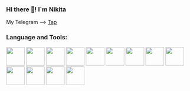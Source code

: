 ### Hi there 👋! I`m Nikita

My Telegram --> <a href="https://t.me/m3rIant">Tap</a>

<h3>Language and Tools:</h3>
<div class="block">
	<img width="50px" src="https://cdn.jsdelivr.net/gh/devicons/devicon@latest/icons/vuejs/vuejs-original.svg" />
	<img width="50px" src="https://cdn.jsdelivr.net/gh/devicons/devicon@latest/icons/nuxtjs/nuxtjs-original.svg" />
	<img width="50px" src="https://cdn.jsdelivr.net/gh/devicons/devicon/icons/react/react-original.svg" />
    <img width="50px" src="https://cdn.jsdelivr.net/gh/devicons/devicon@latest/icons/nextjs/nextjs-original.svg" />
    <img width="50px" src="https://cdn.jsdelivr.net/gh/devicons/devicon@latest/icons/nestjs/nestjs-original.svg" />
    <img width="50px" src="https://cdn.jsdelivr.net/gh/devicons/devicon@latest/icons/docker/docker-original.svg" />      
	<img width="50px" src="https://cdn.jsdelivr.net/gh/devicons/devicon/icons/linux/linux-original.svg" />
	<img width="50px" src="https://cdn.jsdelivr.net/gh/devicons/devicon/icons/html5/html5-original.svg" />
	<img width="50px" src="https://cdn.jsdelivr.net/gh/devicons/devicon/icons/css3/css3-original.svg" />
	<img width="50px" src="https://cdn.jsdelivr.net/gh/devicons/devicon/icons/javascript/javascript-original.svg" />
	<img width="50px" src="https://cdn.jsdelivr.net/gh/devicons/devicon/icons/typescript/typescript-original.svg" />
	<img width="50px" src="https://cdn.jsdelivr.net/gh/devicons/devicon/icons/sass/sass-original.svg" />
	<img width="50px" src="https://cdn.jsdelivr.net/gh/devicons/devicon/icons/csharp/csharp-original.svg" />
</div>

<!--
**MerLant/MerLant** is a ✨ _special_ ✨ repository because its `README.md` (this file) appears on your GitHub profile.

Here are some ideas to get you started:

- 🔭 I’m currently working on ...
- 🌱 I’m currently learning ...
- 👯 I’m looking to collaborate on ...
- 🤔 I’m looking for help with ...
- 💬 Ask me about ...
- 📫 How to reach me: ...
- 😄 Pronouns: ...
- ⚡ Fun fact: ...
-->
